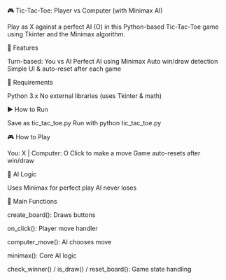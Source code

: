🎮 Tic-Tac-Toe: Player vs Computer (with Minimax AI)


Play as X against a perfect AI (O) in this Python-based Tic-Tac-Toe game using Tkinter and the Minimax algorithm.



🧠 Features


Turn-based: You vs AI
Perfect AI using Minimax
Auto win/draw detection
Simple UI & auto-reset after each game


🚀 Requirements

Python 3.x
No external libraries (uses Tkinter & math)


▶️ How to Run

Save as tic_tac_toe.py
Run with python tic_tac_toe.py

🎮 How to Play

You: X | Computer: O
Click to make a move
Game auto-resets after win/draw


🧠 AI Logic

Uses Minimax for perfect play
AI never loses

🧩 Main Functions


create_board(): Draws buttons

on_click(): Player move handler

computer_move(): AI chooses move

minimax(): Core AI logic

check_winner() / is_draw() / reset_board(): Game state handling

